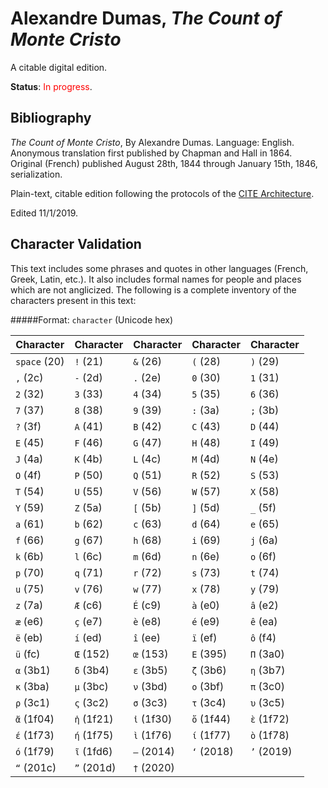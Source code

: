 # Alexandre Dumas, *The Count of Monte Cristo*

A citable digital edition.

**Status**: <span style="color: red;">In progress</span>.

## Bibliography

*The Count of Monte Cristo*, By Alexandre Dumas. Language: English. Anonymous translation first published by Chapman and Hall in 1864. Original (French) published August 28th, 1844 through January 15th, 1846, serialization.

Plain-text, citable edition following the protocols of the [CITE Architecture](http://cite-architecture.org).

Edited 11/1/2019.


## Character Validation

This text includes some phrases and quotes in other languages (French, Greek, Latin, etc.). It also includes formal names for people and places which are not anglicized. The following is a complete inventory of the characters present in this text:


#####Format: `character` (Unicode hex)


| Character | Character | Character | Character | Character |
|-----------|-----------|-----------|-----------|-----------|
| `space` (20) | `!` (21) | `&` (26) | `(` (28) | `)` (29) |
| `,` (2c) | `-` (2d) | `.` (2e) | `0` (30) | `1` (31) |
| `2` (32) | `3` (33) | `4` (34) | `5` (35) | `6` (36) |
| `7` (37) | `8` (38) | `9` (39) | `:` (3a) | `;` (3b) |
| `?` (3f) | `A` (41) | `B` (42) | `C` (43) | `D` (44) |
| `E` (45) | `F` (46) | `G` (47) | `H` (48) | `I` (49) |
| `J` (4a) | `K` (4b) | `L` (4c) | `M` (4d) | `N` (4e) |
| `O` (4f) | `P` (50) | `Q` (51) | `R` (52) | `S` (53) |
| `T` (54) | `U` (55) | `V` (56) | `W` (57) | `X` (58) |
| `Y` (59) | `Z` (5a) | `[` (5b) | `]` (5d) | `_` (5f) |
| `a` (61) | `b` (62) | `c` (63) | `d` (64) | `e` (65) |
| `f` (66) | `g` (67) | `h` (68) | `i` (69) | `j` (6a) |
| `k` (6b) | `l` (6c) | `m` (6d) | `n` (6e) | `o` (6f) |
| `p` (70) | `q` (71) | `r` (72) | `s` (73) | `t` (74) |
| `u` (75) | `v` (76) | `w` (77) | `x` (78) | `y` (79) |
| `z` (7a) | `Æ` (c6) | `É` (c9) | `à` (e0) | `â` (e2) |
| `æ` (e6) | `ç` (e7) | `è` (e8) | `é` (e9) | `ê` (ea) |
| `ë` (eb) | `í` (ed) | `î` (ee) | `ï` (ef) | `ô` (f4) |
| `ü` (fc) | `Œ` (152) | `œ` (153) | `Ε` (395) | `Π` (3a0) |
| `α` (3b1) | `δ` (3b4) | `ε` (3b5) | `ζ` (3b6) | `η` (3b7) |
| `κ` (3ba) | `μ` (3bc) | `ν` (3bd) | `ο` (3bf) | `π` (3c0) |
| `ρ` (3c1) | `ς` (3c2) | `σ` (3c3) | `τ` (3c4) | `υ` (3c5) |
| `ἄ` (1f04) | `ἡ` (1f21) | `ἰ` (1f30) | `ὄ` (1f44) | `ὲ` (1f72) |
| `έ` (1f73) | `ή` (1f75) | `ὶ` (1f76) | `ί` (1f77) | `ὸ` (1f78) |
| `ό` (1f79) | `ῖ` (1fd6) | `—` (2014) | `‘` (2018) | `’` (2019) |
| `“` (201c) | `”` (201d) | `†` (2020) |
